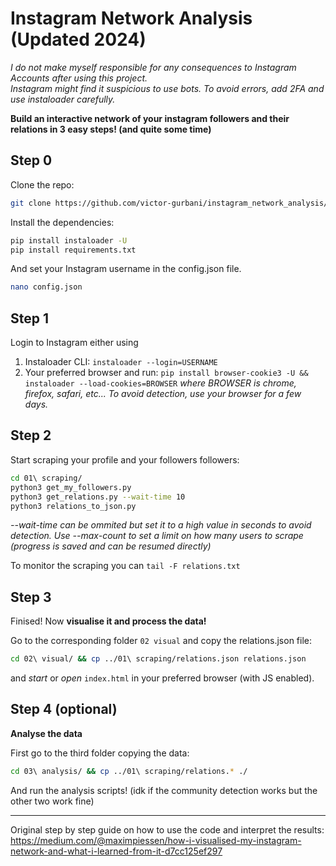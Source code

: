 # Instagram Network Analysis (Updated 2024)

_I do not make myself responsible for any consequences to Instagram Accounts after using this project._\
_Instagram might find it suspicious to use bots. To avoid errors, add 2FA and use instaloader carefully._

**Build an interactive network of your instagram followers and their relations in 3 easy steps! (and quite some time)**

## Step 0

Clone the repo:
```bash
git clone https://github.com/victor-gurbani/instagram_network_analysis/
```
Install the dependencies:
```bash
pip install instaloader -U
pip install requirements.txt
```
And set your Instagram username in the config.json file.
```bash
nano config.json
```

## Step 1

Login to Instagram either using

 1. Instaloader CLI: `instaloader --login=USERNAME`
 2. Your preferred browser and run: `pip install browser-cookie3 -U && instaloader --load-cookies=BROWSER` _where BROWSER is chrome, firefox, safari, etc... To avoid detection, use your browser for a few days._

## Step 2 

Start scraping your profile and your followers followers:
```bash
cd 01\ scraping/
python3 get_my_followers.py
python3 get_relations.py --wait-time 10
python3 relations_to_json.py
```
_--wait-time can be ommited but set it to a high value in seconds to avoid detection. Use --max-count to set a limit on how many users to scrape (progress is saved and can be resumed directly)_

To monitor the scraping you can `tail -F relations.txt `

## Step 3 

Finised! Now **visualise it and process the data!**

Go to the corresponding folder `02 visual` and copy the relations.json file:
```bash
cd 02\ visual/ && cp ../01\ scraping/relations.json relations.json
```
and _start_ or _open_ `index.html` in your preferred browser (with JS enabled).

## Step 4 (optional)

**Analyse the data**

First go to the third folder copying the data:
```bash
cd 03\ analysis/ && cp ../01\ scraping/relations.* ./
```
And run the analysis scripts! (idk if the community detection works but the other two work fine)

---

Original step by step guide on how to use the code and interpret the results: https://medium.com/@maximpiessen/how-i-visualised-my-instagram-network-and-what-i-learned-from-it-d7cc125ef297

